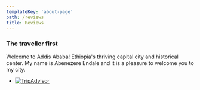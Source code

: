 ```yaml
---
templateKey: 'about-page'
path: /reviews
title: Reviews
---
```


### The traveller first

Welcome to Addis Ababa! Ethiopia's thriving capital city and historical center. My name is Abenezere Endale and it is a pleasure to welcome you to my city.

<div id="TA_cdsscrollingravenarrow830" class="TA_cdsscrollingravenarrow"><ul id="fuIOMdG" class="TA_links h62Lh0k9j0C4"><li id="fW5G9AYPKhh" class="9ETbTBM"><a target="_blank" href="https://www.tripadvisor.com/Attraction_Review-g293791-d17803298-Reviews-Addis_Tour_Guide-Addis_Ababa.html"><img src="https://static.tacdn.com/img2/brand_refresh/Tripadvisor_lockup_vertical.svg" alt="TripAdvisor" class="widEXCIMG" id="CDSWIDEXCLOGO"/></a></li></ul></div><script async src="https://www.jscache.com/wejs?wtype=cdsscrollingravenarrow&amp;uniq=830&amp;locationId=17803298&amp;lang=en_US&amp;border=true&amp;display_version=2" data-loadtrk onload="this.loadtrk=true"></script>
